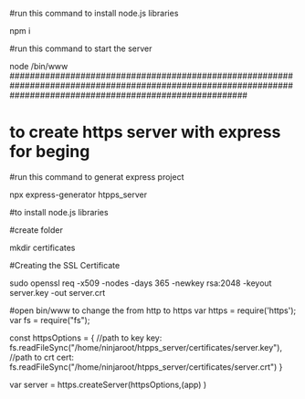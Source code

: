 #run this command to install node.js libraries

npm i

#run this command to start the server

node /bin/www
###############################################################################################################################################################
# to create https server with express for beging


#run this command to generat express project

npx express-generator htpps_server

#to install  node.js libraries

#create folder

mkdir certificates


#Creating the SSL Certificate

sudo openssl req -x509 -nodes -days 365 -newkey rsa:2048 -keyout server.key -out server.crt

#open bin/www to change the from http to https 
var https = require('https');
var fs = require("fs");


const httpsOptions = {
  //path to key
  key: fs.readFileSync("/home/ninjaroot/htpps_server/certificates/server.key"),
  //path to crt
  cert: fs.readFileSync("/home/ninjaroot/htpps_server/certificates/server.crt")
}


 var server = https.createServer(httpsOptions,(app) )

